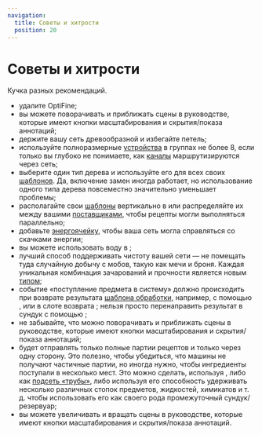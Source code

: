 ```yaml
---
navigation:
  title: Советы и хитрости
  position: 20
---
```


# Советы и хитрости

Кучка разных рекомендаций.

* удалите OptiFine;
* вы можете поворачивать и приближать сцены в руководстве, которые имеют кнопки масштабирования и скрытия/показа аннотаций;
* держите вашу сеть древообразной и избегайте петель;
* используйте полноразмерные [устройства](ae2-mechanics/devices.md) в группах не более 8, если только вы глубоко не понимаете, как [каналы](ae2-mechanics/channels.md) маршрутизируются через сеть;
* выберите один тип дерева и используйте его для всех своих [шаблонов](items-blocks-machines/patterns.md). Да, включение замен иногда работает, но использование одного типа дерева повсеместно значительно уменьшает проблемы;
* располагайте свои [шаблоны](items-blocks-machines/patterns.md) вертикально в <ItemLink id="pattern_access_terminal" /> или распределяйте их между вашими [поставщиками](items-blocks-machines/pattern_provider.md), чтобы рецепты могли выполняться параллельно;
* добавьте [энергоячейку](items-blocks-machines/energy_cells.md), чтобы ваша сеть могла справляться со скачками энергии;
* вы можете использовать воду в <ItemLink id="condenser" />;
* лучший способ поддерживать чистоту вашей сети — не помещать туда случайную добычу с мобов, такую как мечи и броня. Каждая уникальная комбинация зачарований и прочности является новым [типом](ae2-mechanics/bytes-and-types.md);
* событие «поступление предмета в систему» должно происходить при возврате результата [шаблона обработки](items-blocks-machines/patterns.md), например, с помощью <ItemLink id="import_bus" />, <ItemLink id="interface" /> или в слоте возврата <ItemLink id="pattern_provider" />; нельзя просто перенаправить результат в сундук с помощью <ItemLink id="storage_bus" />;
* не забывайте, что можно поворачивать и приближать сцены в руководстве, которые имеют кнопки масштабирования и скрытия/показа аннотаций;
* <ItemLink id="pattern_provider" /> будет отправлять только полные партии рецептов и только через одну сторону. Это полезно, чтобы убедиться, что машины не получают частичные партии, но иногда нужно, чтобы ингредиенты поступали в несколько мест. Это можно сделать, используя <ItemLink id="interface" />, либо как [подсеть «трубы»](example-setups/pipe-subnet.md), либо используя его способность удерживать несколько различных стопок предметов, жидкостей, химикатов и т. д. чтобы использовать его как своего рода промежуточный сундук/резервуар;
* вы можете увеличивать и вращать сцены в руководстве, которые имеют кнопки масштабирования и скрытия/показа аннотаций.